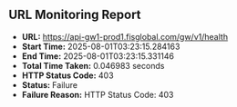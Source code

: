 ## URL Monitoring Report

- **URL:** https://api-gw1-prod1.fisglobal.com/gw/v1/health
- **Start Time:** 2025-08-01T03:23:15.284163
- **End Time:** 2025-08-01T03:23:15.331146
- **Total Time Taken:** 0.046983 seconds
- **HTTP Status Code:** 403
- **Status:** Failure
- **Failure Reason:** HTTP Status Code: 403

